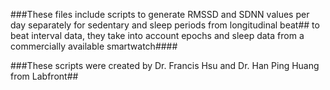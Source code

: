 ###These files include scripts to generate RMSSD and SDNN values per day separately for sedentary and sleep periods from longitudinal beat##
to beat interval data, they take into account epochs and sleep data from a commercially available smartwatch####

###These scripts were created by Dr. Francis Hsu and Dr. Han Ping Huang from Labfront##
